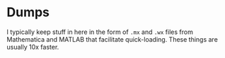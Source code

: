 # Dumps

I typically keep stuff in here in the form of `.mx` and `.wx` files from Mathematica and MATLAB that facilitate quick-loading. These things are usually 10x faster.
